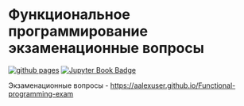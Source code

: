 # Функциональное программирование экзаменационные вопросы

[![github pages](https://github.com/AaLexUser/Functional-programming-exam/actions/workflows/jupyterbook.yaml/badge.svg)](https://github.com/AaLexUser/Network-programming/actions/workflows/jupyterbook.yaml)
[![Jupyter Book Badge](https://jupyterbook.org/badge.svg)](https://aalexuser.github.io/Functional-programming-exam)

Экзаменационные вопросы - https://aalexuser.github.io/Functional-programming-exam
